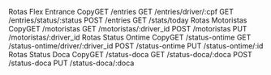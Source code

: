 Rotas Flex Entrance
CopyGET /entries
GET /entries/driver/:cpf
GET /entries/status/:status
POST /entries
GET /stats/today
Rotas Motoristas
CopyGET /motoristas
GET /motoristas/:driver_id
POST /motoristas
PUT /motoristas/:driver_id
Rotas Status Ontime
CopyGET /status-ontime
GET /status-ontime/driver/:driver_id
POST /status-ontime
PUT /status-ontime/:id
Rotas Status Doca
CopyGET /status-doca
GET /status-doca/:doca
POST /status-doca
PUT /status-doca/:doca
